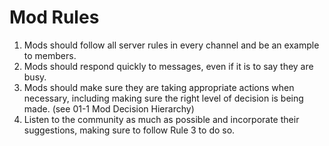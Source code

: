 # Mod Rules

1. Mods should follow all server rules in every channel and be an example to members.
2. Mods should respond quickly to messages, even if it is to say they are busy.
3. Mods should make sure they are taking appropriate actions when necessary, including making sure the right level of decision is being made. (see 01-1 Mod Decision Hierarchy)
4. Listen to the community as much as possible and incorporate their suggestions, making sure to follow Rule 3 to do so.

